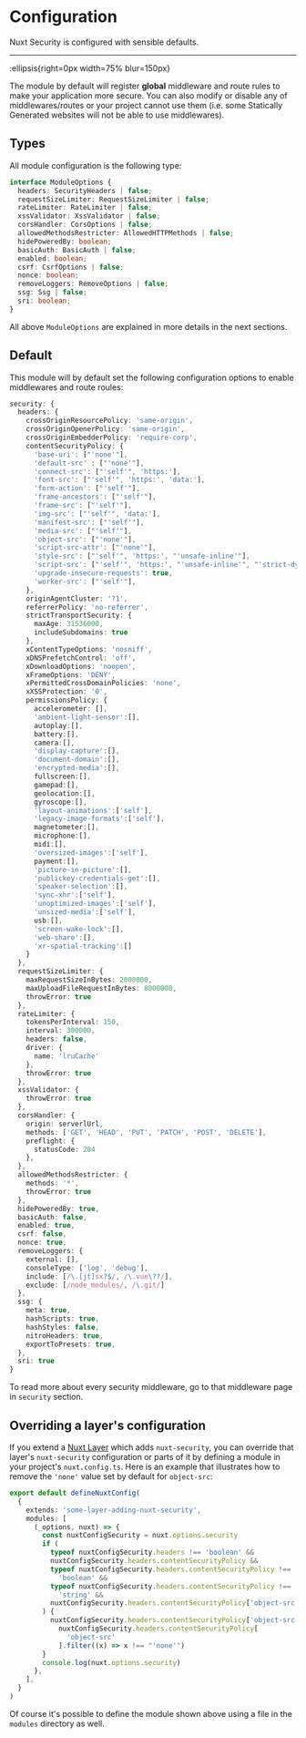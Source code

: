# Configuration

Nuxt Security is configured with sensible defaults.

---

:ellipsis{right=0px width=75% blur=150px}

The module by default will register **global** middleware and route rules to make your application more secure. You can also modify or disable any of middlewares/routes or your project cannot use them (i.e. some Statically Generated websites will not be able to use middlewares).

## Types

All module configuration is the following type:

```ts
interface ModuleOptions {
  headers: SecurityHeaders | false;
  requestSizeLimiter: RequestSizeLimiter | false;
  rateLimiter: RateLimiter | false;
  xssValidator: XssValidator | false;
  corsHandler: CorsOptions | false;
  allowedMethodsRestricter: AllowedHTTPMethods | false;
  hidePoweredBy: boolean;
  basicAuth: BasicAuth | false;
  enabled: boolean;
  csrf: CsrfOptions | false;
  nonce: boolean;
  removeLoggers: RemoveOptions | false;
  ssg: Ssg | false;
  sri: boolean;
}
```

All above `ModuleOptions` are explained in more details in the next sections.

## Default

This module will by default set the following configuration options to enable middlewares and route roules:

```ts
security: {
  headers: {
    crossOriginResourcePolicy: 'same-origin',
    crossOriginOpenerPolicy: 'same-origin',
    crossOriginEmbedderPolicy: 'require-corp',
    contentSecurityPolicy: {
      'base-uri': ["'none'"],
      'default-src' : ["'none'"],
      'connect-src': ["'self'", 'https:'],
      'font-src': ["'self'", 'https:', 'data:'],
      'form-action': ["'self'"],
      'frame-ancestors': ["'self'"],
      'frame-src': ["'self'"],
      'img-src': ["'self'", 'data:'],
      'manifest-src': ["'self'"],
      'media-src': ["'self'"],
      'object-src': ["'none'"],
      'script-src-attr': ["'none'"],
      'style-src': ["'self'", 'https:', "'unsafe-inline'"],
      'script-src': ["'self'", 'https:', "'unsafe-inline'", "'strict-dynamic'", "'nonce-{{nonce}}'"],
      'upgrade-insecure-requests': true,
      'worker-src': ["'self'"],
    },
    originAgentCluster: '?1',
    referrerPolicy: 'no-referrer',
    strictTransportSecurity: {
      maxAge: 31536000,
      includeSubdomains: true
    },
    xContentTypeOptions: 'nosniff',
    xDNSPrefetchControl: 'off',
    xDownloadOptions: 'noopen',
    xFrameOptions: 'DENY',
    xPermittedCrossDomainPolicies: 'none',
    xXSSProtection: '0',
    permissionsPolicy: {
      accelerometer: [],
      'ambient-light-sensor':[],
      autoplay:[],
      battery:[],
      camera:[],
      'display-capture':[],
      'document-domain':[],
      'encrypted-media':[],
      fullscreen:[],
      gamepad:[],
      geolocation:[],
      gyroscope:[],
      'layout-animations':['self'],
      'legacy-image-formats':['self'],
      magnetometer:[],
      microphone:[],
      midi:[],
      'oversized-images':['self'],
      payment:[],
      'picture-in-picture':[],
      'publickey-credentials-get':[],
      'speaker-selection':[],
      'sync-xhr':['self'],
      'unoptimized-images':['self'],
      'unsized-media':['self'],
      usb:[],
      'screen-wake-lock':[],
      'web-share':[],
      'xr-spatial-tracking':[]
    }
  },
  requestSizeLimiter: {
    maxRequestSizeInBytes: 2000000,
    maxUploadFileRequestInBytes: 8000000,
    throwError: true
  },
  rateLimiter: {
    tokensPerInterval: 150,
    interval: 300000,
    headers: false,
    driver: {
      name: 'lruCache'
    },
    throwError: true
  },
  xssValidator: {
    throwError: true
  },
  corsHandler: {
    origin: serverlUrl,
    methods: ['GET', 'HEAD', 'PUT', 'PATCH', 'POST', 'DELETE'],
    preflight: {
      statusCode: 204
    },
  },
  allowedMethodsRestricter: {
    methods: '*',
    throwError: true
  },
  hidePoweredBy: true,
  basicAuth: false,
  enabled: true,
  csrf: false,
  nonce: true,
  removeLoggers: {
    external: [],
    consoleType: ['log', 'debug'],
    include: [/\.[jt]sx?$/, /\.vue\??/],
    exclude: [/node_modules/, /\.git/]
  },
  ssg: {
    meta: true,
    hashScripts: true,
    hashStyles: false,
    nitroHeaders: true,
    exportToPresets: true,
  },
  sri: true
}
```

To read more about every security middleware, go to that middleware page in `security` section.

## Overriding a layer's configuration

If you extend a [Nuxt Layer](https://nuxt.com/docs/getting-started/layers) which adds `nuxt-security`, you can override that layer's `nuxt-security` configuration or parts of it by defining a module in your project's `nuxt.config.ts`. Here is an example that illustrates how to remove the `'none'` value set by default for `object-src`:


```ts
export default defineNuxtConfig(
  {
    extends: 'some-layer-adding-nuxt-security',
    modules: [
      (_options, nuxt) => {
        const nuxtConfigSecurity = nuxt.options.security
        if (
          typeof nuxtConfigSecurity.headers !== 'boolean' &&
          nuxtConfigSecurity.headers.contentSecurityPolicy &&
          typeof nuxtConfigSecurity.headers.contentSecurityPolicy !==
            'boolean' &&
          typeof nuxtConfigSecurity.headers.contentSecurityPolicy !==
            'string' &&
          nuxtConfigSecurity.headers.contentSecurityPolicy['object-src']
        ) {
          nuxtConfigSecurity.headers.contentSecurityPolicy['object-src'] =
            nuxtConfigSecurity.headers.contentSecurityPolicy[
              'object-src'
            ].filter((x) => x !== "'none'")
        }
        console.log(nuxt.options.security)
      },
    ],
  }
)
```

Of course it's possible to define the module shown above using a file in the `modules` directory as well.

